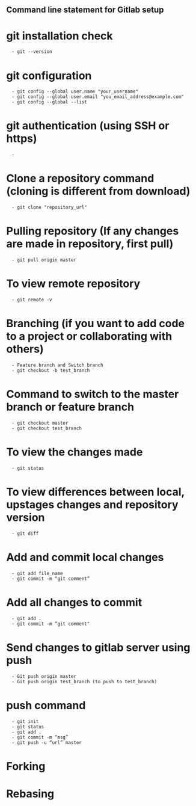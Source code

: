 ## Command line statement for Gitlab setup

# git installation check
      - git --version

# git configuration 
      - git config --global user.name "your_username"
      - git config --global user.email "you_email_address@example.com"
      - git config --global --list

# git authentication (using SSH or https)
      - 

# Clone a repository command (cloning is different from download) 
      - git clone "repository_url"

# Pulling repository (If any changes are made in repository, first pull)
      - git pull origin master 

# To view remote repository
      - git remote -v 

# Branching (if you want to add code to a project or collaborating with others)
      - Feature branch and Switch branch 
      - git checkout -b test_branch 

# Command to switch to the master branch or feature branch 
      - git checkout master
      - git checkout test_branch

# To view the changes made
      - git status

# To view differences between local, upstages changes and repository version 
      - git diff

# Add and commit local changes
      - git add file_name
      - git commit -m “git comment”

# Add all changes to commit
      - git add .
      - git commit -m “git comment"

# Send changes to gitlab server using push
      - Git push origin master
      - Git push origin test_branch (to push to test_branch)

# push command
      - git init
      - git status
      - git add .
      - git commit -m “msg”
      - git push -u “url” master

# Forking 

# Rebasing 